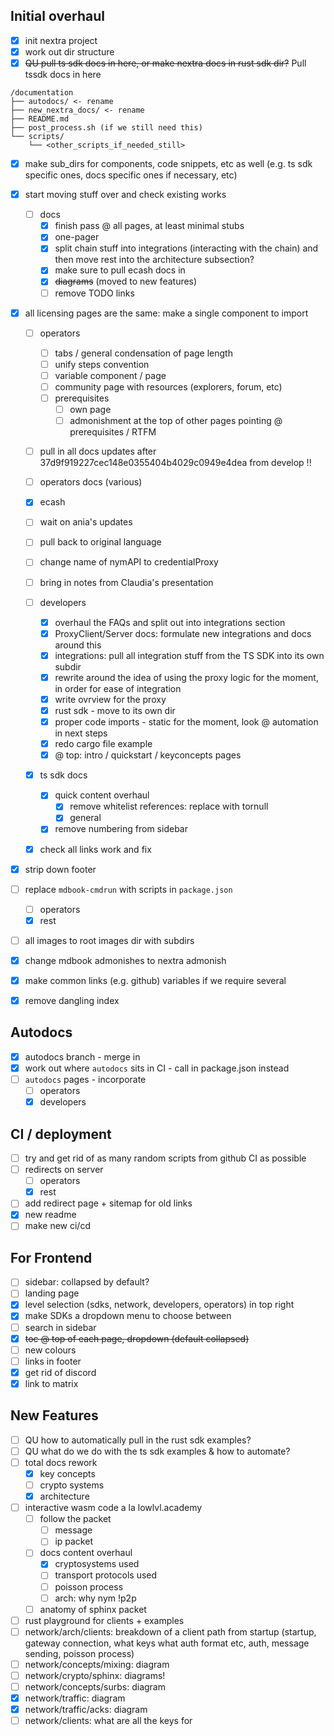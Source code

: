 Initial overhaul
----------------
- [x] init nextra project
- [x] work out dir structure
- [x] ~~QU pull ts sdk docs in here, or make nextra docs in rust sdk dir?~~ Pull tssdk docs in here

```
/documentation
├── autodocs/ <- rename
├── new_nextra_docs/ <- rename
├── README.md
├── post_process.sh (if we still need this)
└── scripts/
    └── <other_scripts_if_needed_still>
```

- [x] make sub_dirs for components, code snippets, etc as well (e.g. ts sdk specific ones, docs specific ones if necessary, etc)
- [x] start moving stuff over and check existing works
  - [ ] docs
    - [x] finish pass @ all pages, at least minimal stubs
    - [x] one-pager
    - [x] split chain stuff into integrations (interacting with the chain) and then move rest into the architecture subsection?
    - [x] make sure to pull ecash docs in
    - [x] ~~diagrams~~ (moved to new features)
    - [ ] remove TODO links

- [x] all licensing pages are the same: make a single component to import

  - [ ] operators
    - [ ] tabs / general condensation of page length
    - [ ] unify steps convention
    - [ ] variable component / page
    - [ ] community page with resources (explorers, forum, etc)
    - [ ] prerequisites
      - [ ] own page
      - [ ] admonishment at the top of other pages pointing @ prerequisites / RTFM

  - [ ] pull in all docs updates after 37d9f919227cec148e0355404b4029c0949e4dea from develop !!
   - [ ] operators docs (various)
   - [x] ecash
    - [ ] wait on ania's updates
    - [ ] pull back to original language
    - [ ] change name of nymAPI to credentialProxy
    - [ ] bring in notes from Claudia's presentation

  - [ ] developers
    - [x] overhaul the FAQs and split out into integrations section
    - [x] ProxyClient/Server docs: formulate new integrations and docs around this
    - [x] integrations: pull all integration stuff from the TS SDK into its own subdir
    - [x] rewrite around the idea of using the proxy logic for the moment, in order for ease of integration
    - [x] write ovrview for the proxy
    - [x] rust sdk - move to its own dir
    - [x] proper code imports - static for the moment, look @ automation in next steps
    - [x] redo cargo file example
    - [x] @ top: intro / quickstart / keyconcepts pages
  - [x] ts sdk docs
    - [x] quick content overhaul
      - [x] remove whitelist references: replace with tornull
      - [x] general
    - [x] remove numbering from sidebar
  - [x] check all links work and fix

- [x] strip down footer
- [ ] replace `mdbook-cmdrun` with scripts in `package.json`
  - [ ] operators
  - [x] rest
- [ ] all images to root images dir with subdirs
- [x] change mdbook admonishes to nextra admonish

- [x] make common links (e.g. github) variables if we require several
- [x] remove dangling index

Autodocs
--------
- [x] autodocs branch - merge in
- [x] work out where `autodocs` sits in CI - call in package.json instead
- [ ] `autodocs` pages - incorporate
  - [ ] operators
  - [x] developers

CI / deployment
---------------
- [ ] try and get rid of as many random scripts from github CI as possible
- [ ] redirects on server
  - [ ] operators
  - [x] rest
- [ ] add redirect page + sitemap for old links
- [x] new readme
- [ ] make new ci/cd

For Frontend
------------
  - [ ] sidebar: collapsed by default?
  - [ ] landing page
  - [x] level selection (sdks, network, developers, operators) in top right
  - [x] make SDKs a dropdown menu to choose between
  - [ ] search in sidebar
  - [x] ~~toc @ top of each page, dropdown (default collapsed)~~
  - [ ] new colours
  - [ ] links in footer
  - [x] get rid of discord
  - [x] link to matrix

New Features
------------
- [ ] QU how to automatically pull in the rust sdk examples?
- [ ] QU what do we do with the ts sdk examples & how to automate?
- [ ] total docs rework
  - [x] key concepts
  - [ ] crypto systems
  - [x] architecture
- [ ] interactive wasm code a la lowlvl.academy
  - [ ] follow the packet
    - [ ] message
    - [ ] ip packet
  - [ ] docs content overhaul
    - [x] cryptosystems used
    - [ ] transport protocols used
    - [ ] poisson process
    - [ ] arch: why nym !p2p
  - [ ] anatomy of sphinx packet
- [ ] rust playground for clients + examples
- [ ] network/arch/clients: breakdown of a client path from startup (startup, gateway connection, what keys what auth format etc, auth, message sending, poisson process)
- [ ] network/concepts/mixing: diagram
- [ ] network/crypto/sphinx: diagrams!
- [ ] network/concepts/surbs: diagram
- [x] network/traffic: diagram
- [x] network/traffic/acks: diagram
- [ ] network/clients: what are all the keys for
